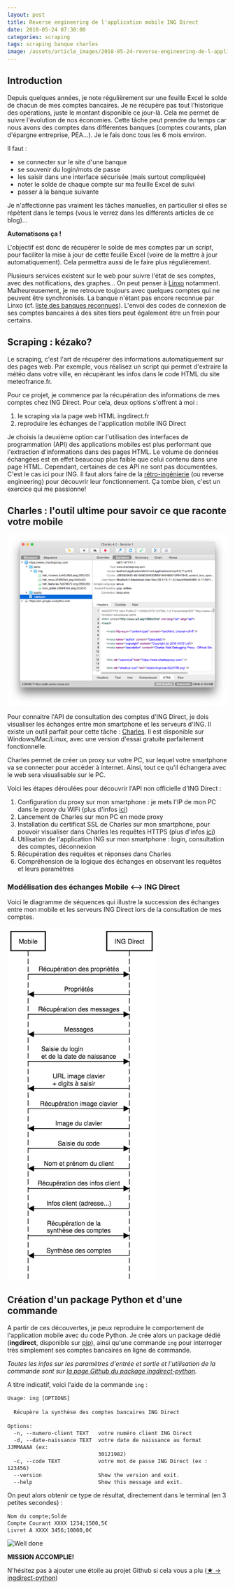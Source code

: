 ```yaml
---
layout: post
title: Reverse engineering de l'application mobile ING Direct
date: 2018-05-24 07:30:00
categories: scraping
tags: scraping banque charles
image: /assets/article_images/2018-05-24-reverse-engineering-de-l-application-mobile-ing-direct/banque.jpg
---
```


## Introduction

Depuis quelques années, je note régulièrement sur une feuille Excel le solde de chacun de mes comptes bancaires. Je ne récupère pas tout l'historique des opérations, juste le montant disponible ce jour-là. Cela me permet de suivre l'évolution de nos économies.
Cette tâche peut prendre du temps car nous avons des comptes dans différentes banques (comptes courants, plan d'épargne entreprise, PEA...). Je le fais donc tous les 6 mois environ.

Il faut :
- se connecter sur le site d'une banque
- se souvenir du login/mots de passe
- les saisir dans une interface sécurisée (mais surtout compliquée)
- noter le solde de chaque compte sur ma feuille Excel de suivi
- passer à la banque suivante

Je n'affectionne pas vraiment les tâches manuelles, en particulier si elles se répètent dans le temps (vous le verrez dans les différents articles de ce blog)...

**Automatisons ça !**

L'objectif est donc de récupérer le solde de mes comptes par un script, pour faciliter la mise à jour de cette feuille Excel (voire de la mettre à jour automatiquement).
Cela permettra aussi de le faire plus régulièrement.

Plusieurs services existent sur le web pour suivre l'état de ses comptes, avec des notifications, des graphes... On peut penser à [Linxo](https://www.linxo.com/) notamment. Malheureusement, je me retrouve toujours avec quelques comptes qui ne peuvent être synchronisés. La banque n'étant pas encore reconnue par Linxo (cf. [liste des banques reconnues](https://www.linxo.com/decouvrir/liste-banques/)). L'envoi des codes de connexion de ses comptes bancaires à des sites tiers peut également être un frein pour certains.

## Scraping : kézako?

Le scraping, c'est l'art de récupérer des informations automatiquement sur des pages web. Par exemple, vous réalisez un script qui permet d'extraire la météo dans votre ville, en récupérant les infos dans le code HTML du site meteofrance.fr.

Pour ce projet, je commence par la récupération des informations de mes comptes chez ING Direct. Pour cela, deux options s'offrent à moi :

1) le scraping via la page web HTML ingdirect.fr
2) reproduire les échanges de l'application mobile ING Direct

Je choisis la deuxième option car l'utilisation des interfaces de programmation (API) des applications mobiles est plus performant que l'extraction d'informations dans des pages HTML. Le volume de données échangées est en effet beaucoup plus faible que celui contenu dans une page HTML.
Cependant, certaines de ces API ne sont pas documentées. C'est le cas ici pour ING. Il faut alors faire de la [rétro-ingénierie](https://fr.wikipedia.org/wiki/R%C3%A9tro-ing%C3%A9nierie) (ou reverse engineering) pour découvrir leur fonctionnement. Ça tombe bien, c'est un exercice qui me passionne!

## Charles : l'outil ultime pour savoir ce que raconte votre mobile

![Charles Proxy](/assets/article_images/2018-05-24-reverse-engineering-de-l-application-mobile-ing-direct/charles-macosx.png)

Pour connaitre l'API de consultation des comptes d'ING Direct, je dois visualiser les échanges entre mon smartphone et les serveurs d'ING. Il existe un outil parfait pour cette tâche : [Charles](https://www.charlesproxy.com/). Il est disponible sur Windows/Mac/Linux, avec une version d'essai gratuite parfaitement fonctionnelle.

Charles permet de créer un proxy sur votre PC, sur lequel votre smartphone va se connecter pour accéder à internet. Ainsi, tout ce qu'il échangera avec le web sera visualisable sur le PC.

Voici les étapes déroulées pour découvrir l'API non officielle d'ING Direct :

1) Configuration du proxy sur mon smartphone : je mets l'IP de mon PC dans le proxy du WiFi (plus d'infos [ici](https://www.charlesproxy.com/documentation/configuration/browser-and-system-configuration/))
2) Lancement de Charles sur mon PC en mode proxy
3) Installation du certificat SSL de Charles sur mon smartphone, pour pouvoir visualiser dans Charles les requêtes HTTPS (plus d'infos [ici](https://www.charlesproxy.com/documentation/using-charles/ssl-certificates/))
4) Utilisation de l'application ING sur mon smartphone : login, consultation des comptes, déconnexion
5) Récupération des requêtes et réponses dans Charles
6) Compréhension de la logique des échanges en observant les requêtes et leurs paramètres

### Modélisation des échanges Mobile ⟷ ING Direct

Voici le diagramme de séquences qui illustre la succession des échanges entre mon mobile et les serveurs ING Direct lors de la consultation de mes comptes.

![Diagramme de séquences mobile/ING](/assets/article_images/2018-05-24-reverse-engineering-de-l-application-mobile-ing-direct/diagramme_sequences_ING.png)

## Création d'un package Python et d'une commande

A partir de ces découvertes, je peux reproduire le comportement de l'application mobile avec du code Python. Je crée alors un package dédié (**ingdirect**, disponible sur [pip](https://pypi.org/project/ingdirect/)), ainsi qu'une commande `ing` pour interroger très simplement ses comptes bancaires en ligne de commande.

*Toutes les infos sur les paramètres d'entrée et sortie et l'utilisation de la commande sont sur [la page Github du package ingdirect-python](https://github.com/tducret/ingdirect-python).*

A titre indicatif, voici l'aide de la commande `ing` :

```
Usage: ing [OPTIONS]

  Récupère la synthèse des comptes bancaires ING Direct

Options:
  -n, --numero-client TEXT   votre numéro client ING Direct
  -d, --date-naissance TEXT  votre date de naissance au format JJMMAAAA (ex:
                             30121982)
  -c, --code TEXT            votre mot de passe ING Direct (ex : 123456)
  --version                  Show the version and exit.
  --help                     Show this message and exit.
  ```

On peut alors obtenir ce type de résultat, directement dans le terminal (en 3 petites secondes) :

```
Nom du compte;Solde
Compte Courant XXXX 1234;1500,5€
Livret A XXXX 3456;10000,0€
```

![Well done](https://media.giphy.com/media/Mp4hQy51LjY6A/giphy.gif)

**MISSION ACCOMPLIE!**

N'hésitez pas à ajouter une étoile au projet Github si cela vous a plu ([★ → ingdirect-python](https://github.com/tducret/ingdirect-python))
